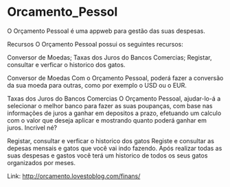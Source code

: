 # Orcamento_Pessol
O Orçamento Pessoal é uma appweb para gestão das suas despesas.


Recursos
O Orçamento Pessoal possui os seguintes recursos:

Conversor de Moedas;
Taxas dos Juros do Bancos Comercias;
Registar, consultar e verficar o historico dos gatos.

Conversor de Moedas
Com o Orçamento Pessoal, poderá fazer a conversão da sua moeda para outras, como por exemplo o USD ou o EUR.

Taxas dos Juros do Bancos Comercias
O Orçamento Pessoal, ajudar-lo-á a selecionar o melhor banco para fazer as suas poupanças, com base nas informações de juros a ganhar em depositos a prazo, efetuando um calculo com o valor que deseja aplicar e mostrando quanto poderá ganhar em juros. Incrível né?

Registar, consultar e verficar o historico dos gatos
Registe e consultar as depesas mensais e gatos que você vai indo fazendo. Após realizar todas as suas despesas e gastos você terá um historico de todos os seus gatos organizados por meses.



Link: http://orcamento.lovestoblog.com/finans/
